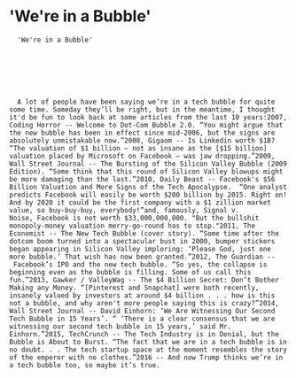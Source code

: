 # 'We're in a Bubble'


    
  
    

    
      'We're in a Bubble'

      
    
  

  
    
      A lot of people have been saying we’re in a tech bubble for quite some time. Someday they’ll be right, but in the meantime, I thought it'd be fun to look back at some articles from the last 10 years:2007, Coding Horror -- Welcome to Dot-Com Bubble 2.0. “You might argue that the new bubble has been in effect since mid-2006, but the signs are absolutely unmistakable now.”2008, Gigaom -- Is Linkedin worth $1B? “The valuation of $1 billion – not as insane as the [$15 billion] valuation placed by Microsoft on Facebook – was jaw dropping.”2009, Wall Street Journal -- The Bursting of the Silicon Valley Bubble (2009 Edition). “Some think that this round of Silicon Valley blowups might be more damaging than the last.”2010, Daily Beast -- Facebook's $56 Billion Valuation and More Signs of the Tech Apocalypse.  “One analyst predicts Facebook will easily be worth $200 billion by 2015. Right on! And by 2020 it could be the first company with a $1 zillion market value, so buy-buy-buy, everybody!”and, famously, Signal v. Noise, Facebook is not worth $33,000,000,000. "But the bullshit monopoly-money valuation merry-go-round has to stop."2011, The Economist -- The New Tech Bubble (cover story). “Some time after the dotcom boom turned into a spectacular bust in 2000, bumper stickers began appearing in Silicon Valley imploring: ‘Please God, just one more bubble.’ That wish has now been granted.”2012, The Guardian --  Facebook’s IPO and the new tech bubble. “So yes, the collapse is beginning even as the bubble is filling. Some of us call this fun.”2013, Gawker / ValleyWag -- The $4 Billion Secret: Don’t Bother Making any Money. “[Pinterest and Snapchat] were both recently, insanely valued by investors at around $4 billion . . . how is this not a bubble, and why aren't more people saying this is crazy?”2014, Wall Street Journal -- David Einhorn: ‘We Are Witnessing Our Second Tech Bubble in 15 Years’. “ ‘There is a clear consensus that we are witnessing our second tech bubble in 15 years,’ said Mr. Einhorn.”2015, TechCrunch -- The Tech Industry is in Denial, but the Bubble is About to Burst. “The fact that we are in a tech bubble is in no doubt. . . The tech startup space at the moment resembles the story of the emperor with no clothes.”2016 -- And now Trump thinks we’re in a tech bubble too, so maybe it’s true.
    
  


  
